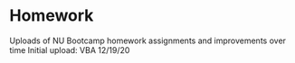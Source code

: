 # Homework

Uploads of NU Bootcamp homework assignments and improvements over time
Initial upload: VBA 12/19/20
